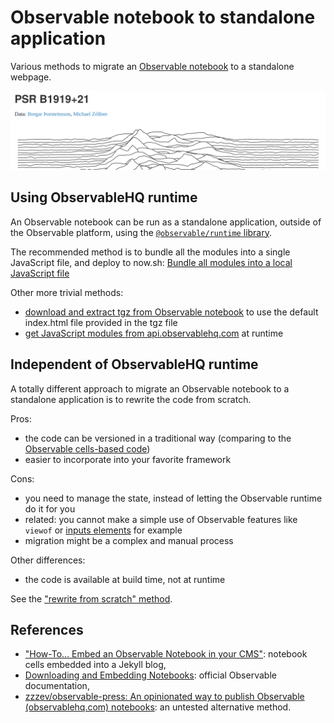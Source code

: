 # Observable notebook to standalone application

Various methods to migrate an
[Observable notebook](https://observablehq.com/@mbostock/psr-b1919-21) to a
standalone webpage.

![Screenshot of a joyplot notebook](./assets/joyplot.png)

## Using ObservableHQ runtime

An Observable notebook can be run as a standalone application, outside of the
Observable platform, using the
[`@observable/runtime` library](https://github.com/observablehq/runtime).

The recommended method is to bundle all the modules into a single JavaScript
file, and deploy to now.sh:
[Bundle all modules into a local JavaScript file](./bundle_js_and_deploy)

Other more trivial methods:

- [download and extract tgz from Observable notebook](./default_observable_export/README.md)
  to use the default index.html file provided in the tgz file
- [get JavaScript modules from api.observablehq.com](./request_observable_api/README.md)
  at runtime

## Independent of ObservableHQ runtime

A totally different approach to migrate an Observable notebook to a standalone
application is to rewrite the code from scratch.

Pros:

- the code can be versioned in a traditional way (comparing to the
  [Observable cells-based code](./bundle_js_and_deploy/joyplot/step6/src/notebook/@mbostock/psr-b1919-21.js))
- easier to incorporate into your favorite framework

Cons:

- you need to manage the state, instead of letting the Observable runtime do it
  for you
- related: you cannot make a simple use of Observable features like `viewof` or
  [inputs elements](https://observablehq.com/@jashkenas/inputs) for example
- migration might be a complex and manual process

Other differences:

- the code is available at build time, not at runtime

See the ["rewrite from scratch" method](./rewrite_from_scratch).

## References

- ["How-To… Embed an Observable Notebook in your CMS"](https://visionscarto.net/observable-jekyll/):
  notebook cells embedded into a Jekyll blog,
- [Downloading and Embedding Notebooks](https://observablehq.com/@observablehq/downloading-and-embedding-notebooks):
  official Observable documentation,
- [zzzev/observable-press: An opinionated way to publish Observable (observablehq.com) notebooks](https://github.com/zzzev/observable-press):
  an untested alternative method.
